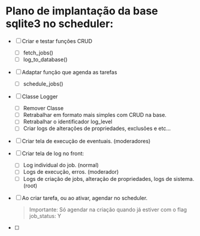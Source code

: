 # Plano de implantação da base sqlite3 no scheduler:

- [ ] Criar e testar funções CRUD
  - [ ] fetch_jobs()
  - [ ] log_to_database()
- [ ] Adaptar função que agenda as tarefas
  - [ ] schedule_jobs()
- [ ] Classe Logger
  - [ ] Remover Classe
  - [ ] Retrabalhar em formato mais simples com CRUD na base.
  - [ ] Retrabalhar o identificador log_level
  - [ ] Criar logs de alterações de propriedades, exclusões e etc... 
- [ ] Criar tela de execução de eventuais. (moderadores)
- [ ] Criar tela de log no front:
  - [ ] Log individual do job. (normal)
  - [ ] Logs de execução, erros. (moderador)
  - [ ] Logs de criação de jobs, alteração de propriedades, logs de sistema. (root)
- [ ] Ao criar tarefa, ou ao ativar, agendar no scheduler.

  > Importante: Só agendar na criação quando já estiver com o flag job_status: Y
- [ ] 
